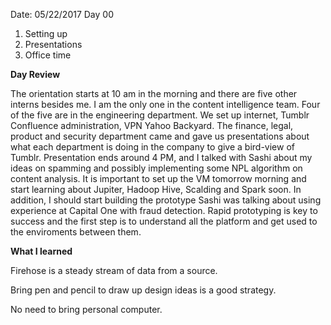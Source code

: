 Date: 05/22/2017
Day 00 

1. Setting up
2. Presentations
3. Office time

__Day Review__

The orientation starts at 10 am in the morning and there are five other interns besides me. I am the only one in the content
intelligence team. Four of the five are in the engineering department. We set up internet, Tumblr Confluence administration, VPN 
Yahoo Backyard. The finance, legal, product and security department came and gave us presentations about what 
each department is doing in the company to give a bird-view of Tumblr. Presentation ends around 4 PM, and I talked with 
Sashi about my ideas on spamming and possibly implementing some NPL algorithm on content analysis. It is important to set up the 
VM tomorrow morning and start learning about Jupiter, Hadoop Hive, Scalding and Spark soon. In addition, I should start building 
the prototype Sashi was talking about using experience at Capital One with fraud detection. Rapid prototyping is key to success 
and the first step is to understand all the platform and get used to the enviroments between them. 

__What I learned__

Firehose is a steady stream of data from a source. 

Bring pen and pencil to draw up design ideas is a good strategy. 

No need to bring personal computer. 
